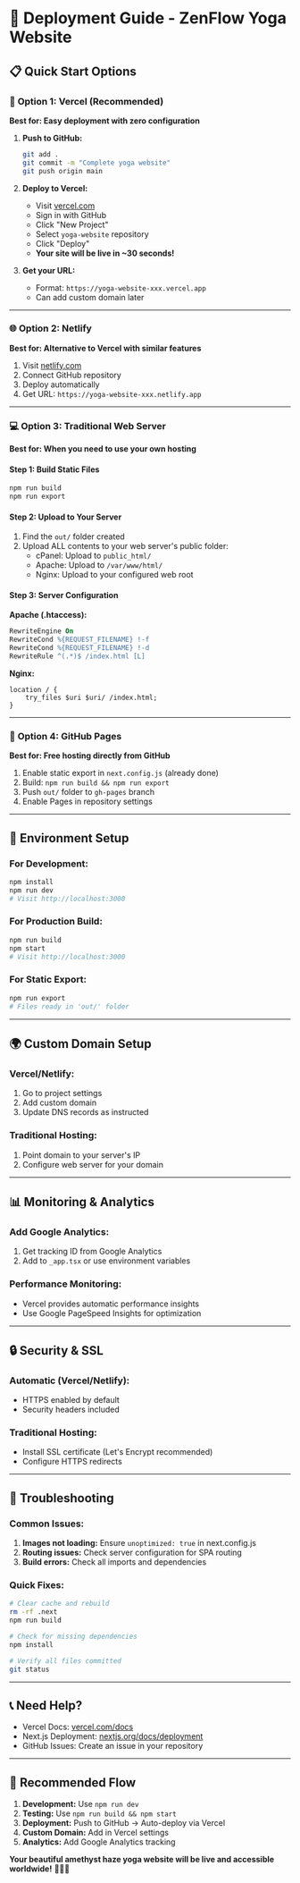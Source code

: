 # 🚀 Deployment Guide - ZenFlow Yoga Website

## 📋 Quick Start Options

### 🌟 **Option 1: Vercel (Recommended)**
**Best for: Easy deployment with zero configuration**

1. **Push to GitHub:**
   ```bash
   git add .
   git commit -m "Complete yoga website"
   git push origin main
   ```

2. **Deploy to Vercel:**
   - Visit [vercel.com](https://vercel.com)
   - Sign in with GitHub
   - Click "New Project"
   - Select `yoga-website` repository
   - Click "Deploy"
   - **Your site will be live in ~30 seconds!**

3. **Get your URL:**
   - Format: `https://yoga-website-xxx.vercel.app`
   - Can add custom domain later

---

### 🌐 **Option 2: Netlify**
**Best for: Alternative to Vercel with similar features**

1. Visit [netlify.com](https://netlify.com)
2. Connect GitHub repository
3. Deploy automatically
4. Get URL: `https://yoga-website-xxx.netlify.app`

---

### 💻 **Option 3: Traditional Web Server**
**Best for: When you need to use your own hosting**

#### Step 1: Build Static Files
```bash
npm run build
npm run export
```

#### Step 2: Upload to Your Server
1. Find the `out/` folder created
2. Upload ALL contents to your web server's public folder:
   - cPanel: Upload to `public_html/`
   - Apache: Upload to `/var/www/html/`
   - Nginx: Upload to your configured web root

#### Step 3: Server Configuration
**Apache (.htaccess):**
```apache
RewriteEngine On
RewriteCond %{REQUEST_FILENAME} !-f
RewriteCond %{REQUEST_FILENAME} !-d
RewriteRule ^(.*)$ /index.html [L]
```

**Nginx:**
```nginx
location / {
    try_files $uri $uri/ /index.html;
}
```

---

### 📱 **Option 4: GitHub Pages**
**Best for: Free hosting directly from GitHub**

1. Enable static export in `next.config.js` (already done)
2. Build: `npm run build && npm run export`
3. Push `out/` folder to `gh-pages` branch
4. Enable Pages in repository settings

---

## 🔧 **Environment Setup**

### For Development:
```bash
npm install
npm run dev
# Visit http://localhost:3000
```

### For Production Build:
```bash
npm run build
npm start
# Visit http://localhost:3000
```

### For Static Export:
```bash
npm run export
# Files ready in 'out/' folder
```

---

## 🌍 **Custom Domain Setup**

### Vercel/Netlify:
1. Go to project settings
2. Add custom domain
3. Update DNS records as instructed

### Traditional Hosting:
1. Point domain to your server's IP
2. Configure web server for your domain

---

## 📊 **Monitoring & Analytics**

### Add Google Analytics:
1. Get tracking ID from Google Analytics
2. Add to `_app.tsx` or use environment variables

### Performance Monitoring:
- Vercel provides automatic performance insights
- Use Google PageSpeed Insights for optimization

---

## 🔒 **Security & SSL**

### Automatic (Vercel/Netlify):
- HTTPS enabled by default
- Security headers included

### Traditional Hosting:
- Install SSL certificate (Let's Encrypt recommended)
- Configure HTTPS redirects

---

## 🚨 **Troubleshooting**

### Common Issues:
1. **Images not loading:** Ensure `unoptimized: true` in next.config.js
2. **Routing issues:** Check server configuration for SPA routing
3. **Build errors:** Check all imports and dependencies

### Quick Fixes:
```bash
# Clear cache and rebuild
rm -rf .next
npm run build

# Check for missing dependencies
npm install

# Verify all files committed
git status
```

---

## 📞 **Need Help?**

- Vercel Docs: [vercel.com/docs](https://vercel.com/docs)
- Next.js Deployment: [nextjs.org/docs/deployment](https://nextjs.org/docs/deployment)
- GitHub Issues: Create an issue in your repository

---

## 🎯 **Recommended Flow**

1. **Development:** Use `npm run dev`
2. **Testing:** Use `npm run build && npm start`
3. **Deployment:** Push to GitHub → Auto-deploy via Vercel
4. **Custom Domain:** Add in Vercel settings
5. **Analytics:** Add Google Analytics tracking

**Your beautiful amethyst haze yoga website will be live and accessible worldwide!** 🧘‍♀️✨